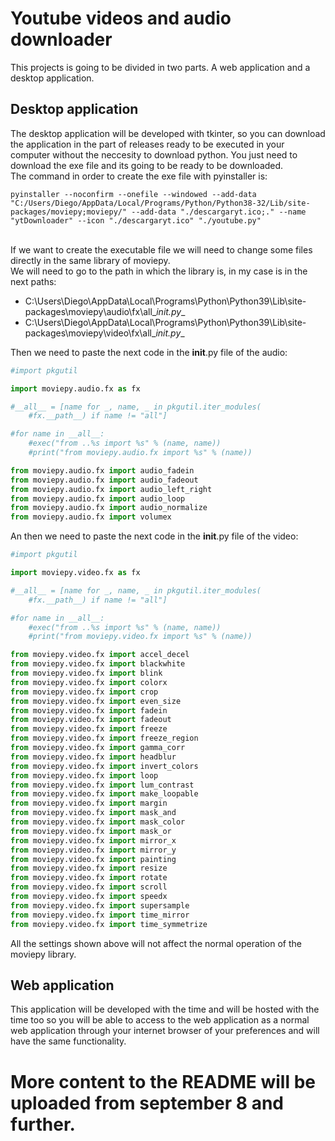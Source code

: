# Youtube videos and audio downloader
This projects is going to be divided in two parts. A web application and a desktop application.

## Desktop application
The desktop application will be developed with tkinter, so you can download the application in the part of releases ready to be executed in your 
computer without the neccesity to download python. You just need to download the exe file and its going to be ready to be downloaded.
<br>
The command in order to create the exe file with pyinstaller is:
```
pyinstaller --noconfirm --onefile --windowed --add-data "C:/Users/Diego/AppData/Local/Programs/Python/Python38-32/Lib/site-packages/moviepy;moviepy/" --add-data "./descargaryt.ico;." --name "ytDownloader" --icon "./descargaryt.ico" "./youtube.py"
```
<br>
If we want to create the executable file we will need to change some files directly in the same library of moviepy.
<br>
We will need to go to the path in which the library is, in my case is in the next paths:

* C:\Users\Diego\AppData\Local\Programs\Python\Python39\Lib\site-packages\moviepy\audio\fx\all\__init.py__
* C:\Users\Diego\AppData\Local\Programs\Python\Python39\Lib\site-packages\moviepy\video\fx\all\__init.py__

Then we need to paste the next code in the __init__.py file of the audio:

```python
#import pkgutil

import moviepy.audio.fx as fx

#__all__ = [name for _, name, _ in pkgutil.iter_modules(
    #fx.__path__) if name != "all"]

#for name in __all__:
    #exec("from ..%s import %s" % (name, name))
    #print("from moviepy.audio.fx import %s" % (name))

from moviepy.audio.fx import audio_fadein
from moviepy.audio.fx import audio_fadeout
from moviepy.audio.fx import audio_left_right
from moviepy.audio.fx import audio_loop
from moviepy.audio.fx import audio_normalize
from moviepy.audio.fx import volumex
```
An then we need to paste the next code in the __init__.py file of the video:

```python
#import pkgutil

import moviepy.video.fx as fx

#__all__ = [name for _, name, _ in pkgutil.iter_modules(
    #fx.__path__) if name != "all"]

#for name in __all__:
    #exec("from ..%s import %s" % (name, name))
    #print("from moviepy.video.fx import %s" % (name))

from moviepy.video.fx import accel_decel
from moviepy.video.fx import blackwhite
from moviepy.video.fx import blink
from moviepy.video.fx import colorx
from moviepy.video.fx import crop
from moviepy.video.fx import even_size
from moviepy.video.fx import fadein
from moviepy.video.fx import fadeout
from moviepy.video.fx import freeze
from moviepy.video.fx import freeze_region
from moviepy.video.fx import gamma_corr
from moviepy.video.fx import headblur
from moviepy.video.fx import invert_colors
from moviepy.video.fx import loop
from moviepy.video.fx import lum_contrast
from moviepy.video.fx import make_loopable
from moviepy.video.fx import margin
from moviepy.video.fx import mask_and
from moviepy.video.fx import mask_color
from moviepy.video.fx import mask_or
from moviepy.video.fx import mirror_x
from moviepy.video.fx import mirror_y
from moviepy.video.fx import painting
from moviepy.video.fx import resize
from moviepy.video.fx import rotate
from moviepy.video.fx import scroll
from moviepy.video.fx import speedx
from moviepy.video.fx import supersample
from moviepy.video.fx import time_mirror
from moviepy.video.fx import time_symmetrize
```
All the settings shown above will not affect the normal operation of the moviepy library.

## Web application
This application will be developed with the time and will be hosted with the time too so you will be able to access to the web application as a normal 
web application through your internet browser of your preferences and will have the same functionality.

# More content to the README will be uploaded from september 8 and further.
